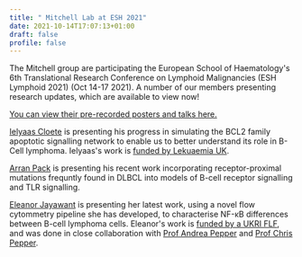 ```yaml
---
title: " Mitchell Lab at ESH 2021"
date: 2021-10-14T17:07:13+01:00
draft: false
profile: false 
---
```

The Mitchell group are participating the European School of Haematology's 6th Translational Research Conference on Lymphoid Malignancies (ESH Lymphoid 2021) (Oct 14-17 2021). A number of our members presenting research updates, which are available to view now!
 
[You can view their pre-recorded posters and talks here.](https://lymphoid-2021.esh.live/scientific-programme/) 

[Ielyaas Cloete](../../author/ielyaas-cloete/) is presenting his progress in simulating the BCL2 family apoptotic signalling network to enable us to better understand its role in B-Cell lymphoma. Ielyaas's work is [funded by Lekuaemia UK](project/primary-dlbcl/). 

[Arran Pack](../../author/arran-pack/) is presenting his recent work incorporating receptor-proximal mutations frequntly found in DLBCL into models of B-cell receptor signalling and TLR signalling.

[Eleanor Jayawant](../../author/eleanor-jayawant/) is presenting her latest work, using a novel flow cytommetry pipeline she has developed, to characterise NF-κB differences between B-cell lymphoma cells. Eleanor's work is [funded by a UKRI FLF](project/rr-dlbcl/), and was done in close collaboration with [Prof Andrea Pepper](https://www.bsms.ac.uk/about/contact-us/staff/professor-andrea-pepper.aspx) and [Prof Chris Pepper](https://www.bsms.ac.uk/about/contact-us/staff/professor-chris-pepper.aspx).
